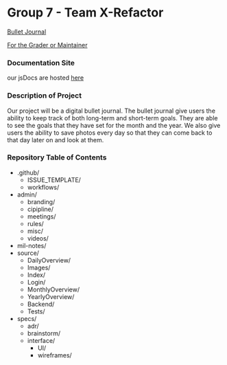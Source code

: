 # Group 7 - Team X-Refactor

[Bullet Journal](https://cse112-sp22-teamxrefactor.github.io/CSE112-SP22-TeamXRefactor/source/Login/Login.html)

[For the Grader or Maintainer](https://youtu.be/sFj14Ei1f84)

### Documentation Site
our jsDocs are hosted [here](https://cse112-sp22-teamxrefactor.github.io/jsDocs/)

### Description of Project

Our project will be a digital bullet journal. The bullet journal give users the ability to keep track of both long-term and short-term goals. They are able to see the goals that they have set for the month and the year. We also give users the ability to save photos every day so that they can come back to that day later on and look at them. 

### Repository Table of Contents
- .github/
  - ISSUE_TEMPLATE/
  - workflows/
- admin/
  - branding/
  - cipipline/
  - meetings/
  - rules/
  - misc/
  - videos/
- mil-notes/
- source/
  - DailyOverview/
  - Images/
  - Index/
  - Login/
  - MonthlyOverview/
  - YearlyOverview/
  - Backend/
  - Tests/
- specs/
  - adr/
  - brainstorm/
  - interface/
    - UI/
    - wireframes/

